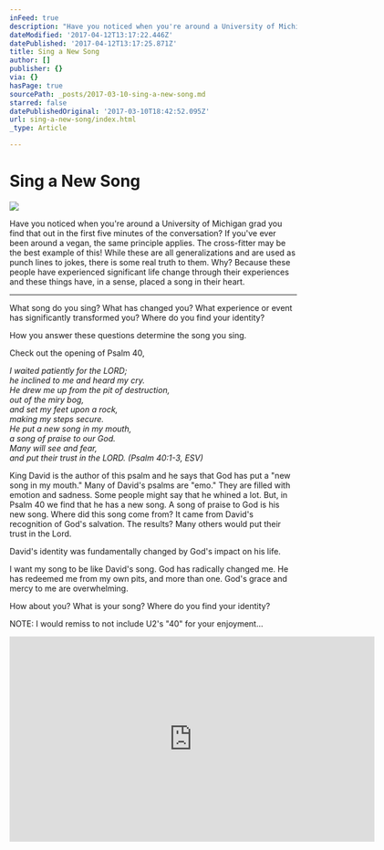 ```yaml
---
inFeed: true
description: "Have you noticed when you're around a University of Michigan grad you find that out in the first five minutes of the conversation? If you've ever been around a vegan, the same principle applies.\_The cross-fitter may be the best example of this! While these are all generalizations and are used as punch lines to jokes, there is some real truth to them. Why? Because these people have experienced significant life change through their experiences and these things have, in a sense, placed a song in their heart."
dateModified: '2017-04-12T13:17:22.446Z'
datePublished: '2017-04-12T13:17:25.871Z'
title: Sing a New Song
author: []
publisher: {}
via: {}
hasPage: true
sourcePath: _posts/2017-03-10-sing-a-new-song.md
starred: false
datePublishedOriginal: '2017-03-10T18:42:52.095Z'
url: sing-a-new-song/index.html
_type: Article

---
```

# Sing a New Song
![](https://the-grid-user-content.s3-us-west-2.amazonaws.com/6a5b70e5-38d3-44d5-bf7a-c1317b354bdd.jpg)

Have you noticed when you're around a University of Michigan grad you find that out in the first five minutes of the conversation? If you've ever been around a vegan, the same principle applies. The cross-fitter may be the best example of this! While these are all generalizations and are used as punch lines to jokes, there is some real truth to them. Why? Because these people have experienced significant life change through their experiences and these things have, in a sense, placed a song in their heart.

---

What song do you sing? What has changed you? What experience or event has significantly transformed you? Where do you find your identity?

How you answer these questions determine the song you sing.

Check out the opening of Psalm 40,

_I waited patiently for the LORD;  
he inclined to me and heard my cry.  
He drew me up from the pit of destruction,  
out of the miry bog,  
and set my feet upon a rock,  
making my steps secure.  
He put a new song in my mouth,  
a song of praise to our God.  
Many will see and fear,  
and put their trust in the LORD. (Psalm 40:1-3, ESV)_

King David is the author of this psalm and he says that God has put a "new song in my mouth." Many of David's psalms are "emo." They are filled with emotion and sadness. Some people might say that he whined a lot. But, in Psalm 40 we find that he has a new song. A song of praise to God is his new song. Where did this song come from? It came from David's recognition of God's salvation. The results? Many others would put their trust in the Lord.

David's identity was fundamentally changed by God's impact on his life.

I want my song to be like David's song. God has radically changed me. He has redeemed me from my own pits, and more than one. God's grace and mercy to me are overwhelming.

How about you? What is your song? Where do you find your identity?

NOTE: I would remiss to not include U2's "40" for your enjoyment...

<iframe src="https://cdn.embedly.com/widgets/media.html?src=https%3A%2F%2Fwww.youtube.com%2Fembed%2F3z_LBNF_-xI%3Ffeature%3Doembed&amp;url=http%3A%2F%2Fwww.youtube.com%2Fwatch%3Fv%3D3z_LBNF_-xI&amp;image=https%3A%2F%2Fi.ytimg.com%2Fvi%2F3z_LBNF_-xI%2Fhqdefault.jpg&amp;key=b7d04c9b404c499eba89ee7072e1c4f7&amp;type=text%2Fhtml&amp;schema=youtube" width="640" height="360" scrolling="no" frameborder="0" allowfullscreen="" style=""></iframe>